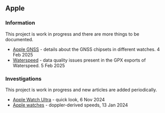 ## Apple

### Information

This project is work in progress and there are more things to be documented.

- [Apple GNSS](gnss/README.md) - details about the GNSS chipsets in different watches. 4 Feb 2025
- [Waterspeed](waterspeed/README.md) - data quality issues present in the GPX exports of Waterspeed. 5 Feb 2025



### Investigations

This project is work in progress and new articles are added periodically.

- [Apple Watch Ultra](ultra/README.md) - quick look, 6 Nov 2024
- [Apple watches](watches/README.md) - doppler-derived speeds, 13 Jan 2024
